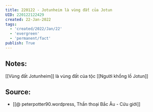 ```yaml
---
title: 220122 - Jotunheim là vùng đất của Jotun
UID: 220122122429
created: 22-Jan-2022
tags:
  - 'created/2022/Jan/22'
  - 'evergreen'
  - 'permanent/fact'
publish: True
---
```

## Notes:
[[Vùng đất Jotunheim]] là vùng đất của tộc [[Người khổng lồ Jotun]]

## Source:
- [[@ peterpotter90.wordpress, Thần thoại Bắc Âu - Cửu giới]]


